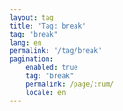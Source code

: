 ```yaml
---
layout: tag
title: "Tag: break"
tag: "break"
lang: en
permalink: '/tag/break'
pagination:
    enabled: true
    tag: "break"
    permalink: /page/:num/
    locale: en
---
```

